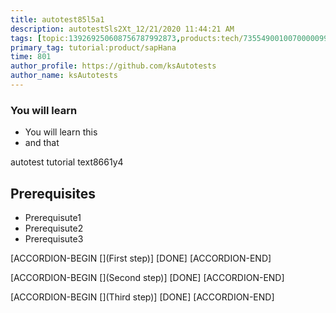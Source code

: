 ```yaml
---
title: autotest85l5a1
description: autotestSls2Xt_12/21/2020 11:44:21 AM
tags: [topic:139269250608756787992873,products:tech/73554900100700000996,tutorial:experience/advanced]
primary_tag: tutorial:product/sapHana
time: 801
author_profile: https://github.com/ksAutotests
author_name: ksAutotests
---
```

### You will learn
- You will learn this
- and that

autotest tutorial text8661y4

## Prerequisites
- Prerequisute1
- Prerequisute2
- Prerequisute3

[ACCORDION-BEGIN [](First step)]
[DONE]
[ACCORDION-END]

[ACCORDION-BEGIN [](Second step)]
[DONE]
[ACCORDION-END]

[ACCORDION-BEGIN [](Third step)]
[DONE]
[ACCORDION-END]

